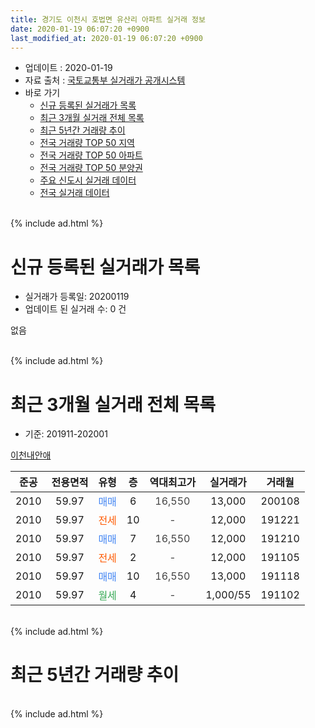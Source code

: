 ```yaml
---
title: 경기도 이천시 호법면 유산리 아파트 실거래 정보
date: 2020-01-19 06:07:20 +0900
last_modified_at: 2020-01-19 06:07:20 +0900
---
```


* 업데이트 : 2020-01-19
* 자료 출처 : [국토교통부 실거래가 공개시스템](http://rt.molit.go.kr)
* 바로 가기
    * [신규 등록된 실거래가 목록](#신규-등록된-실거래가-목록)
    * [최근 3개월 실거래 전체 목록](#최근-3개월-실거래-전체-목록)
    * [최근 5년간 거래량 추이](#최근-5년간-거래량-추이)
    * [전국 거래량 TOP 50 지역](https://apt-info.github.io/apt-trade-info/최근-3개월-전국에서-가장-거래가-많이-발생한-지역)
    * [전국 거래량 TOP 50 아파트](https://apt-info.github.io/apt-trade-info/최근-3개월-전국에서-가장-거래가-많이-발생한-아파트)
    * [전국 거래량 TOP 50 분양권](https://apt-info.github.io/apt-trade-info/최근-3개월-전국에서-가장-거래가-많이-발생한-분양권)
    * [주요 신도시 실거래 데이터](https://apt-info.github.io/apt-trade-info/주요-신도시)
    * [전국 실거래 데이터](https://apt-info.github.io/apt-trade-info/전국)
<br>
{% include ad.html %}
<br>

# 신규 등록된 실거래가 목록
* 실거래가 등록일: 20200119
* 업데이트 된 실거래 수: 0 건

없음

<br>
{% include ad.html %}
<br>

# 최근 3개월 실거래 전체 목록
* 기준: 201911-202001


[이천내안애](https://search.naver.com/search.naver?query=%EA%B2%BD%EA%B8%B0%EB%8F%84+%EC%9D%B4%EC%B2%9C%EC%8B%9C+%ED%98%B8%EB%B2%95%EB%A9%B4+%EC%9C%A0%EC%82%B0%EB%A6%AC+%EC%9D%B4%EC%B2%9C%EB%82%B4%EC%95%88%EC%95%A0)

|준공|전용면적|유형|층|역대최고가|실거래가|거래월|
|:---:|:---:|:---:|:---:|:---:|:---:|:---:|
|2010|59.97|<span style="color:#4285f3">매매</span>|6|<span style="color:#444444">16,550</span>|13,000|200108|
|2010|59.97|<span style="color:#ff5a00">전세</span>|10|<span style="color:#444444">-</span>|12,000|191221|
|2010|59.97|<span style="color:#4285f3">매매</span>|7|<span style="color:#444444">16,550</span>|12,000|191210|
|2010|59.97|<span style="color:#ff5a00">전세</span>|2|<span style="color:#444444">-</span>|12,000|191105|
|2010|59.97|<span style="color:#4285f3">매매</span>|10|<span style="color:#444444">16,550</span>|13,000|191118|
|2010|59.97|<span style="color:#34a853">월세</span>|4|<span style="color:#444444">-</span>|1,000/55|191102|


<br>
{% include ad.html %}
<br>

# 최근 5년간 거래량 추이


<div style="width:100%;">
    <canvas id="deal_progress" height="200"></canvas>
</div>

<script>
new Chart(document.getElementById("deal_progress"), {
    type: 'line',
    data: {
        labels: ['201501','201502','201503','201504','201505','201506','201507','201508','201509','201510','201511','201512','201601','201602','201603','201604','201605','201606','201607','201608','201609','201610','201611','201612','201701','201702','201703','201704','201705','201706','201707','201708','201709','201710','201711','201712','201801','201802','201803','201804','201805','201806','201807','201808','201809','201810','201811','201812','201901','201902','201903','201904','201905','201906','201907','201908','201909','201910','201911','201912','202001'],
        datasets: [{
            label: '매매',
            pointRadius: 1,
            data: [2, 5, 3, 1, 3, 7, 2, 0, 2, 3, 2, 2, 1, 2, 4, 1, 2, 4, 3, 2, 0, 0, 1, 1, 3, 1, 0, 1, 0, 2, 3, 1, 3, 1, 1, 0, 0, 0, 1, 2, 1, 1, 1, 0, 0, 1, 2, 0, 0, 1, 1, 0, 0, 3, 2, 3, 3, 3, 1, 1, 1],
            borderColor: "rgba(255, 201, 14, 1)",
            backgroundColor: "rgba(255, 201, 14, 0.5)",
            fill: false,
            lineTension: 0
        },{
            label: '전월세',
            pointRadius: 1,
            data: [1, 2, 1, 0, 1, 1, 3, 0, 0, 0, 0, 0, 2, 3, 3, 2, 2, 1, 0, 1, 2, 0, 1, 2, 1, 2, 0, 2, 1, 1, 3, 1, 2, 1, 1, 3, 0, 0, 2, 0, 2, 1, 2, 2, 0, 2, 3, 0, 1, 1, 1, 2, 0, 0, 3, 0, 2, 1, 2, 1, 0],
            borderColor: "rgba(0, 141, 185, 1)",
            backgroundColor: "rgba(0, 141, 185, 0.5)",
            fill: false,
            lineTension: 0
        }
        ]
    },
    options: {
        responsive: true,
        title: {
            display: false
        },
        tooltips: {
            mode: 'index',
            intersect: false
        },
        hover: {
            mode: 'nearest',
            intersect: true
        },
        scales: {
            xAxes: [{
                display: true,
                scaleLabel: {
                    display: true,
                    labelString: '년/월'
                }
            }],
            yAxes: [{
                display: true,
                ticks: {
                    suggestedMin: 0,
                },
                scaleLabel: {
                    display: true,
                    labelString: '실거래 수'
                }
            }]
        }
    }
});

</script>


<br>
{% include ad.html %}
<br>

